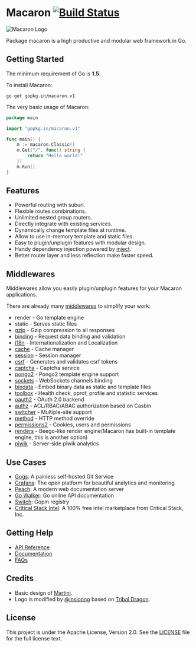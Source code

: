 Macaron [![Build Status](https://travis-ci.org/go-macaron/macaron.svg?branch=v1)](https://travis-ci.org/go-macaron/macaron)
=======================

![Macaron Logo](https://raw.githubusercontent.com/go-macaron/macaron/v1/macaronlogo.png)

Package macaron is a high productive and modular web framework in Go.

## Getting Started

The minimum requirement of Go is **1.5**.

To install Macaron:

	go get gopkg.in/macaron.v1

The very basic usage of Macaron:

```go
package main

import "gopkg.in/macaron.v1"

func main() {
	m := macaron.Classic()
	m.Get("/", func() string {
		return "Hello world!"
	})
	m.Run()
}
```

## Features

- Powerful routing with suburl.
- Flexible routes combinations.
- Unlimited nested group routers.
- Directly integrate with existing services.
- Dynamically change template files at runtime.
- Allow to use in-memory template and static files.
- Easy to plugin/unplugin features with modular design.
- Handy dependency injection powered by [inject](https://github.com/codegangsta/inject).
- Better router layer and less reflection make faster speed.

## Middlewares

Middlewares allow you easily plugin/unplugin features for your Macaron applications.

There are already many [middlewares](https://github.com/go-macaron) to simplify your work:

- render - Go template engine
- static - Serves static files
- [gzip](https://github.com/go-macaron/gzip) - Gzip compression to all responses
- [binding](https://github.com/go-macaron/binding) - Request data binding and validation
- [i18n](https://github.com/go-macaron/i18n) - Internationalization and Localization
- [cache](https://github.com/go-macaron/cache) - Cache manager
- [session](https://github.com/go-macaron/session) - Session manager
- [csrf](https://github.com/go-macaron/csrf) - Generates and validates csrf tokens
- [captcha](https://github.com/go-macaron/captcha) - Captcha service
- [pongo2](https://github.com/go-macaron/pongo2) - Pongo2 template engine support
- [sockets](https://github.com/go-macaron/sockets) - WebSockets channels binding
- [bindata](https://github.com/go-macaron/bindata) - Embed binary data as static and template files
- [toolbox](https://github.com/go-macaron/toolbox) - Health check, pprof, profile and statistic services
- [oauth2](https://github.com/go-macaron/oauth2) - OAuth 2.0 backend
- [authz](https://github.com/go-macaron/authz) - ACL/RBAC/ABAC authorization based on Casbin
- [switcher](https://github.com/go-macaron/switcher) - Multiple-site support
- [method](https://github.com/go-macaron/method) - HTTP method override
- [permissions2](https://github.com/xyproto/permissions2) - Cookies, users and permissions
- [renders](https://github.com/go-macaron/renders) - Beego-like render engine(Macaron has built-in template engine, this is another option)
- [piwik](https://github.com/veecue/piwik-middleware) - Server-side piwik analytics

## Use Cases

- [Gogs](https://gogs.io): A painless self-hosted Git Service
- [Grafana](http://grafana.org/): The open platform for beautiful analytics and monitoring
- [Peach](https://peachdocs.org): A modern web documentation server
- [Go Walker](https://gowalker.org): Go online API documentation
- [Switch](https://gopm.io): Gopm registry
- [Critical Stack Intel](https://intel.criticalstack.com/): A 100% free intel marketplace from Critical Stack, Inc.

## Getting Help

- [API Reference](https://gowalker.org/gopkg.in/macaron.v1)
- [Documentation](https://go-macaron.com)
- [FAQs](https://go-macaron.com/docs/faqs)

## Credits

- Basic design of [Martini](https://github.com/go-martini/martini).
- Logo is modified by [@insionng](https://github.com/insionng) based on [Tribal Dragon](http://xtremeyamazaki.deviantart.com/art/Tribal-Dragon-27005087).

## License

This project is under the Apache License, Version 2.0. See the [LICENSE](LICENSE) file for the full license text.
